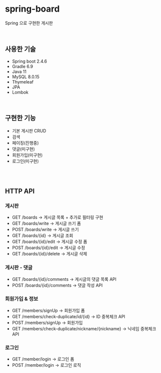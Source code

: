 # spring-board
Spring 으로 구현한 게시판

<br>

## 사용한 기술
- Spring boot 2.4.6
- Gradle 6.9
- Java 11
- MySQL 8.0.15
- Thymeleaf
- JPA 
- Lombok

<br>

## 구현한 기능
- 기본 게시판 CRUD
- 검색
- 페이징(진행중)
- 댓글(미구현)
- 회원가입(미구현)
- 로그인(미구현)


<br>
<br>

## HTTP API 
### 게시판
- GET /boards → 게시글 목록 + 추가로 필터링 구현
- GET /boards/write → 게시글 쓰기 폼
- POST /boards/write → 게시글 쓰기
- GET /boards/{id} → 게시글 조회
- GET /boards/{id}/edit → 게시글 수정 폼
- POST /boards/{id}/edit → 게시글 수정
- GET /boards/{id}/delete → 게시글 삭제

### 게시판 - 댓글
- GET /boards/{id}/comments → 게시글의 댓글 목록 API
- POST /boards/{id}/comments → 댓글 작성 API

### 회원가입 & 정보
- GET /members/signUp → 회원가입 폼
- GET /members/check-duplicate/id/{id} → ID 중복체크 API
- POST /members/signUp → 회원가입
- GET /members/check-duplicate/nickname/{nickname} → 닉네임 중복체크 API

### 로그인 
- GET /member/login → 로그인 폼
- POST /member/login → 로그인 로직
